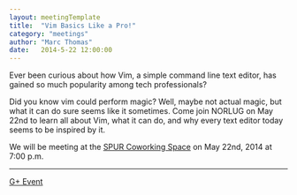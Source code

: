 ```yaml
---
layout: meetingTemplate
title:  "Vim Basics Like a Pro!"
category: "meetings"
author: "Marc Thomas"
date:   2014-5-22 12:00:00
---
```


Ever been curious about how Vim, a simple command line text editor, has gained so much popularity among tech professionals?  

Did you know vim could perform magic? Well, maybe not actual magic, but what it can do sure seems like it sometimes. Come join NORLUG on May 22nd to learn all about Vim, what it can do, and why every text editor today seems to be inspired by it.


We will be meeting at the <a href="https://www.google.com/maps/place/313+1%2F2+Division+St+S/@44.4569015,-93.1596518,17z/data=!3m1!4b1!4m2!3m1!1s0x87f653c708dab4b3:0x7826288e9b2cdb61">SPUR Coworking Space</a> on May 22nd, 2014 at 7:00 p.m.

---
<a href="">G+ Event</a>
